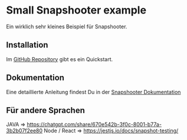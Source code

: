 ﻿# Small Snapshooter example

Ein wirklich sehr kleines Beispiel für Snapshooter.

## Installation

Im [GitHub Repository](https://github.com/SwissLife-OSS/snapshooter?tab=readme-ov-file) gibt es ein Quickstart. 

## Dokumentation
Eine detaillierte Anleitung findest Du in der [Snapshooter Dokumentation](https://swisslife-oss.github.io/snapshooter/docs/introduction)

## Für andere Sprachen
JAVA => https://chatgpt.com/share/670e542b-3f0c-8001-b77a-3b2b07f2ee80
Node / React => https://jestjs.io/docs/snapshot-testing/ 